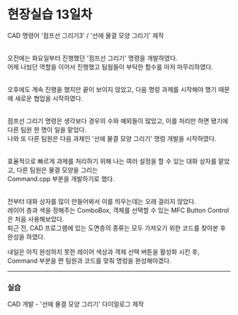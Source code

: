 <h1>현장실습 13일차</h1>

CAD 명령어 '점프선 그리기3' / '선에 물결 모양 그리기' 제작 <br><br>

오전에는 화요일부터 진행했던 '점프선 그리기' 명령을 개발하였다. <br>
어제 나눴던 역할을 이어서 진행했고 팀웜들이 부탁한 함수를 마저 마무리하였다. <br><br>

오후에도 계속 진행을 했지만 끝이 보이지 않았고, 다음 명렁 과제를 시작해야 했기 때문에 새로운 협업을 시작하였다. <br><br>

점프선 그리기 명령은 생각보다 경우의 수와 예외들이 많았고, 이를 처리만 하면 됐기에 다른 팀원 한 명이 일을 맡았다.<br>
나와 또 다른 팀원은 다음 과제인 '선에 물결 모양 그리기' 명렁 개발을 시작하였다. <br><br>

효율적으로 빠르게 과제를 처리하기 위해 나는 여러 설정을 할 수 있는 대화 상자를 맡았고, 다른 팀원은 물결 모양을 그리는 <br>
Command.cpp 부분을 개발하기로 했다. <br><br>

전부터 대화 상자를 많이 만들어봐서 이를 띄우는데는 오래 걸리지 않았다. <br>
레이어 층과 색을 정해주는 ComboBox, 객체를 선택할 수 있는 MFC Button Control은 처음 사용해보았다. <br>
퇴근 전, CAD 프로그램에 있는 도면층의 종류는 모두 가져오기 위한 코드를 찾아본 후 완성을 하였다. <br>

내일은 아직 완성하지 못한 레이어 색상과 객체 선택 버튼을 활성화 시킨 후, <br>
Command 부분을 짠 팀원과 코드를 맞춰 명렁을 완성해야겠다. <br>

<hr>
<h3>실습</h3>
CAD 개발 - '선에 물결 모양 그리기' 다이얼로그 제작
